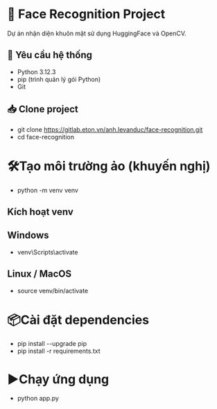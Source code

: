 # 🎯 Face Recognition Project

Dự án nhận diện khuôn mặt sử dụng HuggingFace và OpenCV.

## 🚀 Yêu cầu hệ thống
- Python 3.12.3 
- pip (trình quản lý gói Python)
- Git

## 📥 Clone project
- git clone https://gitlab.eton.vn/anh.levanduc/face-recognition.git
- cd face-recognition

# 🛠️Tạo môi trường ảo (khuyến nghị)
- python -m venv venv
## Kích hoạt venv
## Windows
- venv\Scripts\activate
## Linux / MacOS
- source venv/bin/activate

# 📦Cài đặt dependencies
- pip install --upgrade pip
- pip install -r requirements.txt

# ▶️Chạy ứng dụng
- python app.py
